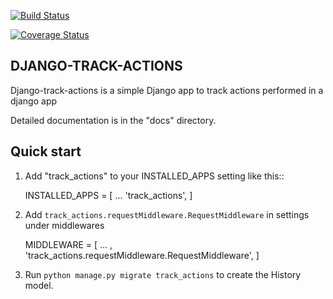 [![Build Status](https://travis-ci.org/kenneth051/django-track-actions.svg?branch=develop)](https://travis-ci.org/kenneth051/django-track-actions)

[![Coverage Status](https://coveralls.io/repos/github/kenneth051/django-track-actions/badge.svg?branch=develop)](https://coveralls.io/github/kenneth051/django-track-actions?branch=develop)


**DJANGO-TRACK-ACTIONS**
---------------------------------


Django-track-actions is a simple Django app to track actions performed in a django app

Detailed documentation is in the "docs" directory.

Quick start
-----------

1. Add "track_actions" to your INSTALLED_APPS setting like this::

    INSTALLED_APPS = [
        ...
        'track_actions',
    ]

2. Add `track_actions.requestMiddleware.RequestMiddleware` in settings under middlewares

    MIDDLEWARE = [
        ... ,
        'track_actions.requestMiddleware.RequestMiddleware',
    ]


3. Run `python manage.py migrate track_actions` to create the History model.
